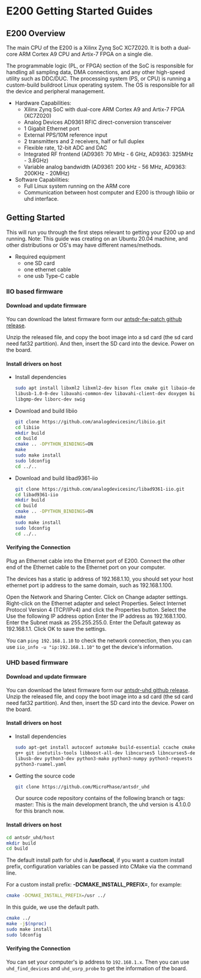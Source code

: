 # E200 Getting Started Guides


## E200 Overview

The main CPU of the E200 is a Xilinx Zynq SoC XC7Z020. It is both a dual-core ARM Cortex A9 CPU and Artix-7 FPGA on a single die. 

The programmable logic (PL, or FPGA) section of the SoC is responsible for handling all sampling data, DMA connections, and any other high-speed utility such as DDC/DUC. The processing system (PS, or CPU) is running a custom-build buildroot Linux operating system. The OS is responsible for all the device and peripheral management.

- Hardware Capabilities:
    - Xilinx Zynq SoC with dual-core ARM Cortex A9 and Artix-7 FPGA (XC7Z020)
    - Analog Devices AD9361 RFIC direct-conversion transceiver
    - 1 Gigabit Ethernet port 
    - External PPS/10M reference input
    - 2 transmitters and 2 receivers, half or full duplex
    - Flexible rate, 12-bit ADC and DAC
    - Integrated RF frontend (AD9361: 70 MHz - 6 GHz, AD9363: 325MHz - 3.8GHz)
    - Variable analog bandwidth (AD9361: 200 kHz - 56 MHz, AD9363: 200KHz - 20MHz)
- Software Capabilities: 
  - Full Linux system running on the ARM core
  - Communication between host computer and E200 is through libiio or uhd interface.


## Getting Started
This will run you through the first steps relevant to getting your E200 up and running. Note: This guide was creating on an Ubuntu 20.04 machine, and other distributions or OS's may have different names/methods.

- Required equipment
  - one SD card
  - one ethernet cable
  - one usb Type-C cable
### IIO based firmware
#### Download and update firmware
You can download the latest firmware form our [antsdr-fw-patch github release](https://github.com/MicroPhase/antsdr-fw-patch).

Unzip the released file, and copy the boot image into a sd card (the sd card need fat32 partition). And then, insert the SD card into the device. Power on the board.

#### Install drivers on host

- Install dependencies
  ```bash
  sudo apt install libxml2 libxml2-dev bison flex cmake git libaio-dev libboost-all-dev \
  libusb-1.0-0-dev libavahi-common-dev libavahi-client-dev doxygen bison flex cmake git \
  libgmp-dev liborc-dev swig
  ```
- Download and build libiio
  ```bash
  git clone https://github.com/analogdevicesinc/libiio.git
  cd libiio
  mkdir build
  cd build
  cmake .. -DPYTHON_BINDINGS=ON
  make 
  sudo make install
  sudo ldconfig
  cd ../..
  ```
- Download and build libad9361-iio
  ```bash
  git clone https://github.com/analogdevicesinc/libad9361-iio.git
  cd libad9361-iio
  mkdir build
  cd build
  cmake .. -DPYTHON_BINDINGS=ON
  make 
  sudo make install
  sudo ldconfig
  cd ../..
  ```

#### Verifying the Connection
Plug an Ethernet cable into the Ethernet port of E200.
Connect the other end of the Ethernet cable to the Ethernet port on your computer.

The devices has a static ip address of 192.168.1.10, you should set your host ethernet port ip address to the same domain, such as 192.168.1.100.

Open the Network and Sharing Center. Click on Change adapter settings.  Right-click on the Ethernet adapter and select Properties. Select Internet Protocol Version 4 (TCP/IPv4) and click the Properties button. Select the Use the following IP address option
Enter the IP address as 192.168.1.100.
Enter the Subnet mask as 255.255.255.0.
Enter the Default gateway as 192.168.1.1.
Click OK to save the settings.

You can `ping 192.168.1.10` to check the network connection, then you can use 
`iio_info -u "ip:192.168.1.10"` to get the device's information.


### UHD based firmware
#### Download and update firmware
You can download the latest firmware form our [antsdr-uhd github release](https://github.com/MicroPhase/antsdr_uhd).
Unzip the released file, and copy the boot image into a sd card (the sd card need fat32 partition). And then, insert the SD card into the device. Power on the board.

#### Install drivers on host
- Install dependencies
  ```bash
  sudo apt-get install autoconf automake build-essential ccache cmake cpufrequtils doxygen ethtool \
  g++ git inetutils-tools libboost-all-dev libncurses5 libncurses5-dev libusb-1.0-0 libusb-1.0-0-dev \
  libusb-dev python3-dev python3-mako python3-numpy python3-requests python3-scipy python3-setuptools \
  python3-ruamel.yaml 
  ```
- Getting the source code
  ```bash
  git clone https://github.com/MicroPhase/antsdr_uhd
  ```
  Our source code repository contains of the following branch or tags:
  master: This is the main development branch, the uhd version is 4.1.0.0 for this branch now.

#### Install drivers on host
```bash
cd antsdr_uhd/host
mkdir build
cd build
```
The default install path for uhd is **/usr/local**, if you want a custom install prefix, configuration variables can be passed into CMake via the command line. 

For a custom install prefix: **-DCMAKE_INSTALL_PREFIX=<install-path>**, for example:
```bash
cmake -DCMAKE_INSTALL_PREFIX=/usr ../
```
In this guide, we use the default path.
```bash
cmake ../
make -j$(nproc)
sudo make install
sudo ldconfig
```
#### Verifying the Connection
You can set your computer's ip address to `192.168.1.x`. Then you can use `uhd_find_devices` and `uhd_usrp_probe` to get the information of the board.